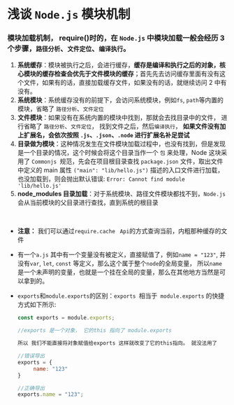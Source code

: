 # 浅谈 `Node.js` 模块机制

###   模块加载机制， require()时的，在 `Node.js` 中模块加载一般会经历 3 个步骤，`路径分析`、`文件定位`、`编译执行`。

1. **系统缓存**：模块被执行之后，会进行缓存，**缓存是编译和执行之后的对象，核心模块的缓存检查会优先于文件模块的缓存**；首先先去访问缓存里面有没有这个文件，如果有的话，直接加载缓存文件，如果没有的话，就继续访问 2 中有没有。
2. **系统模块**：系统缓存没有的前提下，会访问系统模块，例如`fs`,  `path`等内置的模块，省略了 `路径分析`、`文件定位`
3. **文件模块**：如果没有在系统内置的模块中找到，那就会去找目录中的文件， 进行省略了 `路径分析`、`文件定位`， 找到文件之后，然后`编译执行`， **如果文件没有加上扩展名，会依次按照 `.js`、`.json`、`.node` 进行扩展名补足尝试**
4. **目录做为模块**：这种情况发生在文件模块加载过程中，也没有找到，但是发现是一个目录的情况，这个时候会将这个目录当作一个 `包` 来处理，Node 这块采用了 `Commonjs `规范，先会在项目根目录查找 `package.json` 文件，取出文件中定义的 main 属性 `("main": "lib/hello.js")` 描述的入口文件进行加载，也没加载到，则会抛出默认错误: `Error: Cannot find module 'lib/hello.js'`
5. **node_modules 目录加载**：对于系统模块、路径文件模块都找不到，`Node.js `会从当前模块的父目录进行查找，直到系统的根目录

​    

- **注意：** 我们可以通过`require.cache `    `Api`的方式查询当前，内粗那种缓存的文件

- 有一个`a.js` 其中有一个变量没有被定义，直接赋值了，例如`name = "123"`, 并没有`var`,  `let`, `const` 等定义，那么这个属于整个`node`的全局变量， 所以`name`是一个未声明的变量，也就是一个挂在全局的变量，那么在其他地方当然是可以拿到的。 

- `exports`和`module.exports`的区别：`exports `相当于` module.exports` 的快捷方式如下所示:

  ```javascript
  const exports = module.exports;
  
  //exports 是一个对象， 它的this 指向了 module.exports  
  
  所以 我们不能直接将对象赋值给exports 这样就改变了它的this指向。 就没法用了
  
  //错误导出
  exports = {
       name: "123"
  }
  
  //正确导出
  exports.name = "123";
  ```

  

